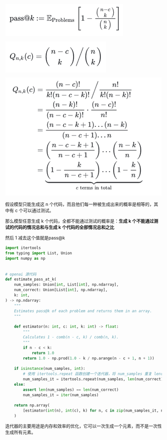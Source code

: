 ![](images/2.png)

![](images/3.png)

![](images/1.png)

假设模型只能生成这 n 个代码，而且他们每一种被生成出来的概率是相等的，其中有 c 个可以通过测试。

那么模型任意生成 k 个代码，全都不能通过测试的概率是：**生成 k 个不能通过测试的代码的情况总和与生成 k 个代码的全部情况总和之比**

然后 1 减去这个值就是pass@k

```python
import itertools
from typing import List, Union
import numpy as np


# openai 源代码
def estimate_pass_at_k(
    num_samples: Union[int, List[int], np.ndarray],
    num_correct: Union[List[int], np.ndarray],
    k: int,
) -> np.ndarray:
    """
    Estimates pass@k of each problem and returns them in an array.
    """

    def estimator(n: int, c: int, k: int) -> float:
        """
        Calculates 1 - comb(n - c, k) / comb(n, k).
        """
        if n - c < k:
            return 1.0
        return 1.0 - np.prod(1.0 - k / np.arange(n - c + 1, n + 1))

    if isinstance(num_samples, int):
        # 使用 itertools.repeat 函数创建一个迭代器，将 num_samples 重复 len(num_correct) 次，确保列表长度是一致
        num_samples_it = itertools.repeat(num_samples, len(num_correct))
    else:
        assert len(num_samples) == len(num_correct)
        num_samples_it = iter(num_samples)

    return np.array(
        [estimator(int(n), int(c), k) for n, c in zip(num_samples_it, num_correct)]
    )
```

迭代器的主要用途是内存和效率的优化，它可以一次生成一个元素，而不是一次性生成所有元素。